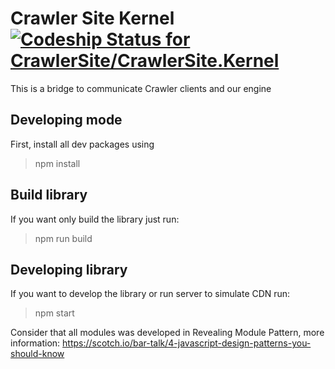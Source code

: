 # Crawler Site Kernel [ ![Codeship Status for CrawlerSite/CrawlerSite.Kernel](https://app.codeship.com/projects/2d3eeeb0-1279-0135-fbfb-1224ab725d76/status?branch=master)](https://app.codeship.com/projects/217103)
This is a bridge to communicate Crawler clients and our engine

## Developing mode
First, install all dev packages using

> npm install

## Build library

If you want only build the library just run:

> npm run build

## Developing library

If you want to develop the library or run server to simulate CDN run:

> npm start

Consider that all modules was developed in Revealing Module Pattern, more information: https://scotch.io/bar-talk/4-javascript-design-patterns-you-should-know